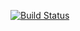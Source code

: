 [![Build Status](https://travis-ci.org/bendisposto/prob2-product.svg)](https://travis-ci.org/bendisposto/prob2-product)